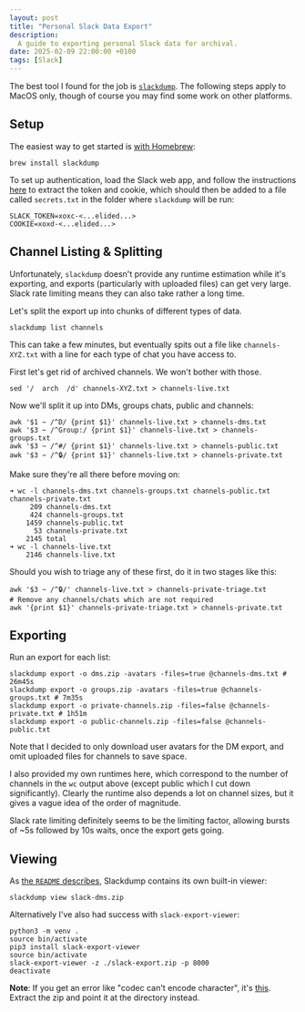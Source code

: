 ```yaml
---
layout: post
title: "Personal Slack Data Export"
description:
  A guide to exporting personal Slack data for archival.
date: 2025-02-09 22:00:00 +0100
tags: [Slack]
---
```


The best tool I found for the job is [`slackdump`](https://github.com/rusq/slackdump). The following steps apply to MacOS only, though of course you may find some work on other platforms.

## Setup

The easiest way to get started is [with Homebrew](https://github.com/rusq/slackdump?tab=readme-ov-file#installation-and-quickstart):

```shell
brew install slackdump
```

To set up authentication, load the Slack web app, and follow the instructions [here](https://github.com/rusq/slackdump/blob/master/doc/login-manual.rst) to extract the token and cookie, which should then be added to a file called `secrets.txt` in the folder where `slackdump` will be run:

```
SLACK_TOKEN=xoxc-<...elided...>
COOKIE=xoxd-<...elided...>
```

<!--more-->

## Channel Listing & Splitting

Unfortunately, `slackdump` doesn't provide any runtime estimation while it's exporting, and exports (particularly with uploaded files) can get very large. Slack rate limiting means they can also take rather a long time.

Let's split the export up into chunks of different types of data.

```shell
slackdump list channels
```

This can take a few minutes, but eventually spits out a file like `channels-XYZ.txt` with a line for each type of chat you have access to.

First let's get rid of archived channels. We won't bother with those.

```shell
sed '/  arch  /d' channels-XYZ.txt > channels-live.txt
```

Now we'll split it up into DMs, groups chats, public and channels:

```shell
awk '$1 ~ /^D/ {print $1}' channels-live.txt > channels-dms.txt
awk '$3 ~ /^Group:/ {print $1}' channels-live.txt > channels-groups.txt
awk '$3 ~ /^#/ {print $1}' channels-live.txt > channels-public.txt
awk '$3 ~ /^🔒/ {print $1}' channels-live.txt > channels-private.txt
```

Make sure they're all there before moving on:

```shell
➜ wc -l channels-dms.txt channels-groups.txt channels-public.txt channels-private.txt
     209 channels-dms.txt
     424 channels-groups.txt
    1459 channels-public.txt
      53 channels-private.txt
    2145 total
➜ wc -l channels-live.txt
    2146 channels-live.txt
```

Should you wish to triage any of these first, do it in two stages like this:

```shell
awk '$3 ~ /^🔒/' channels-live.txt > channels-private-triage.txt
# Remove any channels/chats which are not required
awk '{print $1}' channels-private-triage.txt > channels-private.txt
```

## Exporting

Run an export for each list:

```shell
slackdump export -o dms.zip -avatars -files=true @channels-dms.txt # 26m45s
slackdump export -o groups.zip -avatars -files=true @channels-groups.txt # 7m35s
slackdump export -o private-channels.zip -files=false @channels-private.txt # 1h51m
slackdump export -o public-channels.zip -files=false @channels-public.txt
```

Note that I decided to only download user avatars for the DM export, and omit uploaded files for channels to save space.

I also provided my own runtimes here, which correspond to the number of channels in the `wc` output above (except public which I cut down significantly). Clearly the runtime also depends a lot on channel sizes, but it gives a vague idea of the order of magnitude.

Slack rate limiting definitely seems to be the limiting factor, allowing bursts of ~5s followed by 10s waits, once the export gets going.

## Viewing

As [the `README` describes](https://github.com/rusq/slackdump?tab=readme-ov-file#previewing-results), Slackdump contains its own built-in viewer:

```shell
slackdump view slack-dms.zip
```

Alternatively I've also had success with `slack-export-viewer`:

```shell
python3 -m venv .
source bin/activate
pip3 install slack-export-viewer
source bin/activate
slack-export-viewer -z ./slack-export.zip -p 8000
deactivate
```

**Note**: If you get an error like "codec can't encode character", it's [this](https://github.com/hfaran/slack-export-viewer/issues/184). Extract the zip and point it at the directory instead.
